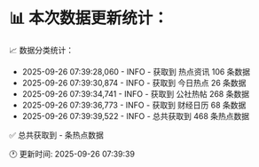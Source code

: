 📊 本次数据更新统计：
==========================

📈 数据分类统计：
- 2025-09-26 07:39:28,060 - INFO - 获取到 热点资讯 106 条数据
- 2025-09-26 07:39:30,874 - INFO - 获取到 今日热点 26 条数据
- 2025-09-26 07:39:34,741 - INFO - 获取到 公社热帖 268 条数据
- 2025-09-26 07:39:36,773 - INFO - 获取到 财经日历 68 条数据
- 2025-09-26 07:39:39,522 - INFO - 总共获取到 468 条热点数据

✅ 总共获取到 - 条热点数据

🕐 更新时间: 2025-09-26 07:39:39
